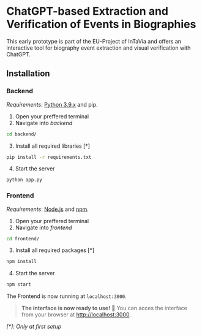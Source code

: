 # ChatGPT-based Extraction and Verification of Events in Biographies

This early prototype is part of the EU-Project of InTaVia and offers an interactive tool for biography event extraction and visual verification with ChatGPT.

## Installation
### Backend
*Requirements*: [Python 3.9.x](https://www.python.org/) and pip.
1. Open your preffered terminal
2. Navigate into *backend*
 ```bash
 cd backend/
 ```
3. Install all required libraries [*]
 ```bash
 pip install -r requirements.txt
 ``` 
4. Start the server
 ```bash
 python app.py
 ```

### Frontend
*Requirements*: [Node.js](https://nodejs.org/) and [npm](https://www.npmjs.com/).
1. Open your preffered terminal
2. Navigate into *frontend*
 ```bash
 cd frontend/
 ```
3. Install all required packages [*]
 ```bash
 npm install
 ```
4. Start the server 
 ```bash
 npm start
 ```
The Frontend is now running at ```localhost:3000```.

> **The interface is now ready to use!** :checkered_flag: You can acces the interface from your browser at [http://localhost:3000](http://localhost:3000).

_[*]: Only at first setup_
